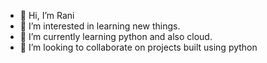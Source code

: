 - 👋 Hi, I’m Rani
- 👀 I’m interested in learning new things.
- 🌱 I’m currently learning python and also cloud.
- 💞️ I’m looking to collaborate on projects built using python


<!---
Rani-14/Rani-14 is a ✨ special ✨ repository because its `README.md` (this file) appears on your GitHub profile.
You can click the Preview link to take a look at your changes.
--->
